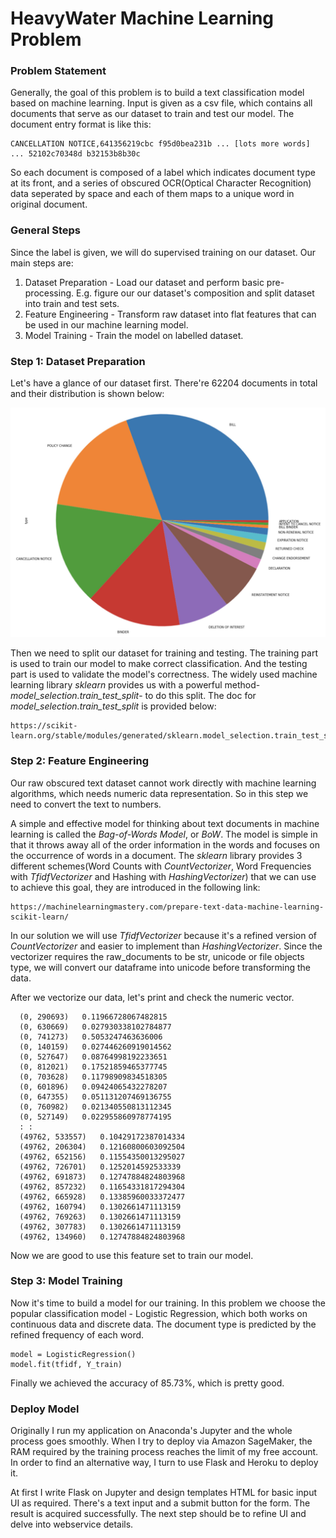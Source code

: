 # HeavyWater Machine Learning Problem



### Problem Statement

Generally, the goal of this problem is to build a text classification model based on machine learning. Input is given as a csv file, which contains all documents that serve as our dataset to train and test our model. The document entry format is like this:

```
CANCELLATION NOTICE,641356219cbc f95d0bea231b ... [lots more words] ... 52102c70348d b32153b8b30c
```

So each document is composed of a label which indicates document type at its front, and a series of obscured OCR(Optical Character Recognition) data seperated by space and each of them maps to a unique word in original document.



### General Steps

Since the label is given, we will do supervised training on our dataset. Our main steps are:
1. Dataset Preparation - Load our dataset and perform basic pre-processing. E.g. figure our our dataset's composition and split dataset into train and test sets.
2. Feature Engineering - Transform raw dataset into flat features that can be used in our machine learning model.
3. Model Training - Train the model on labelled dataset.



### Step 1: Dataset Preparation

Let's have a glance of our dataset first. There're 62204 documents in total and their distribution is shown below:

![](images/data_plot.jpeg)

Then we need to split our dataset for training and testing. The training part is used to train our model to make correct classification. And the testing part is used to validate the model's correctness. 
The widely used machine learning library *sklearn* provides us with a powerful method-*model_selection.train_test_split*- to do this split. 
The doc for *model_selection.train_test_split* is provided below:
```
https://scikit-learn.org/stable/modules/generated/sklearn.model_selection.train_test_split.html
```



### Step 2: Feature Engineering

Our raw obscured text dataset cannot work directly with machine learning algorithms, which needs numeric data representation. So in this step we need to convert the text to numbers. 

A simple and effective model for thinking about text documents in machine learning is called the *Bag-of-Words Model*, or *BoW*. The model is simple in that it throws away all of the order information in the words and focuses on the occurrence of words in a document. The *sklearn* library provides 3 different schemes(Word Counts with *CountVectorizer*, Word Frequencies with *TfidfVectorizer* and Hashing with *HashingVectorizer*) that we can use to achieve this goal, they are introduced in the following link:
```
https://machinelearningmastery.com/prepare-text-data-machine-learning-scikit-learn/
```
In our solution we will use *TfidfVectorizer* because it's a refined version of *CountVectorizer* and easier to implement than *HashingVectorizer*. Since the vectorizer requires the raw_documents to be str, unicode or file objects type, we will convert our dataframe into unicode before transforming the data. 

After we vectorize our data, let's print and check the numeric vector.
```
  (0, 290693)	0.11966728067482815
  (0, 630669)	0.027930338102784877
  (0, 741273)	0.5053247463636006
  (0, 140159)	0.027446260919014562
  (0, 527647)	0.08764998192233651
  (0, 812021)	0.17521859465377745
  (0, 703628)	0.11798909834518305
  (0, 601896)	0.09424065432278207
  (0, 647355)	0.051131207469136755
  (0, 760982)	0.021340550813112345
  (0, 527149)	0.022955860978774195
  :	:
  (49762, 533557)	0.10429172387014334
  (49762, 206304)	0.12160800603092504
  (49762, 652156)	0.11554350013295027
  (49762, 726701)	0.1252014592533339
  (49762, 691873)	0.12747884824803968
  (49762, 857232)	0.11654331817294304
  (49762, 665928)	0.13385960033372477
  (49762, 160794)	0.1302661471113159
  (49762, 769263)	0.1302661471113159
  (49762, 307783)	0.1302661471113159
  (49762, 134960)	0.12747884824803968
```
Now we are good to use this feature set to train our model.



### Step 3: Model Training

Now it's time to build a model for our training. In this problem we choose the popular classification model - Logistic Regression, which both works on continuous data and discrete data. The document type is predicted by the refined frequency of each word.
```
model = LogisticRegression()
model.fit(tfidf, Y_train)
```
Finally we achieved the accuracy of 85.73%, which is pretty good.



### Deploy Model

Originally I run my application on Anaconda's Jupyter and the whole process goes smoothly. When I try to deploy via Amazon SageMaker, the RAM required by the training process reaches the limit of my free account. In order to find an alternative way, I turn to use Flask and Heroku to deploy it.

At first I write Flask on Jupyter and design templates HTML for basic input UI as required. There's a text input and a submit button for the form. The result is acquired successfully. The next step should be to refine UI and delve into webservice details.
